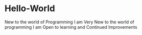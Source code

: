 # Hello-World
New to the world of Programming
I am Very New to the world of programming 
I am Open to learning and Continued Improvements
